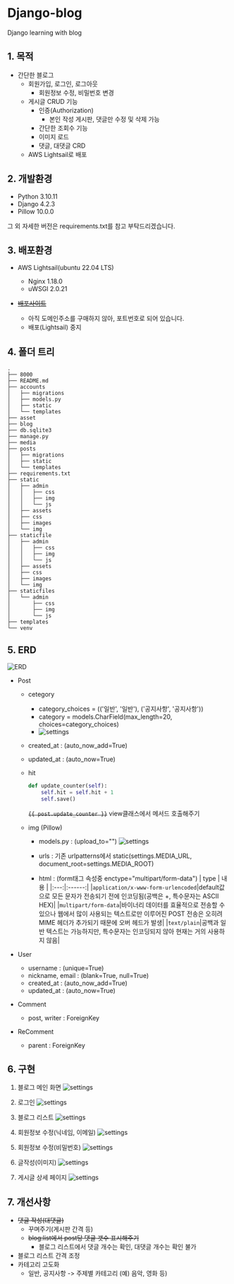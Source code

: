 # Django-blog
Django learning with blog


## 1. 목적
- 간단한 블로그
    - 회원가입, 로그인, 로그아웃
        - 회원정보 수정, 비밀번호 변경
    - 게시글 CRUD 기능
        - 인증(Authorization)
            - 본인 작성 게시판, 댓글만 수정 및 삭제 가능
        - 간단한 조회수 기능
        - 이미지 로드
        - 댓글, 대댓글 CRD
    - AWS Lightsail로 배포


## 2. 개발환경

- Python 3.10.11
- Django 4.2.3
- Pillow 10.0.0

그 외 자세한 버전은 requirements.txt를 참고 부탁드리겠습니다.


## 3. 배포환경

- AWS Lightsail(ubuntu 22.04 LTS)
    - Nginx 1.18.0
    - uWSGI 2.0.21

- ~~[배포사이트](http://3.39.109.55)~~
    - 아직 도메인주소를 구매하지 않아, 포트번호로 되어 있습니다.
    - 배포(Lightsail) 중지


## 4. 폴더 트리
```
.
├── 8000
├── README.md
├── accounts
│   ├── migrations
│   ├── models.py
│   ├── static
│   └── templates
├── asset
├── blog
├── db.sqlite3
├── manage.py
├── media
├── posts
│   ├── migrations
│   ├── static
│   └── templates
├── requirements.txt
├── static
│   ├── admin
│   │   ├── css
│   │   ├── img
│   │   └── js
│   ├── assets
│   ├── css
│   ├── images
│   └── img
├── staticfile
│   ├── admin
│   │   ├── css
│   │   ├── img
│   │   └── js
│   ├── assets
│   ├── css
│   ├── images
│   └── img
├── staticfiles
│   └── admin
│       ├── css
│       ├── img
│       └── js
├── templates
└── venv
```

## 5. ERD
![ERD](/asset/ERD.png)

- Post
    - cetegory
        - category_choices = (('일반', '일반'), ('공지사항', '공지사항'))
        - category = models.CharField(max_length=20, choices=category_choices)
        - ![settings](/asset/db-table.png)
    - created_at : (auto_now_add=True)
    - updated_at : (auto_now=True)
    - hit
        ```python
        def update_counter(self):
            self.hit = self.hit + 1
            self.save()
        ```

        ~~`{{ post.update_counter }}`~~
        view클래스에서 메서드 호출해주기

    - img (Pillow)
        - models.py : (upload_to="")
            ![settings](/asset/post_img.png)

        - urls : 기존 urlpatterns에서 static(settings.MEDIA_URL, document_root=settings.MEDIA_ROOT)
        
        - html : (form태그 속성중 enctype="multipart/form-data")
            | type | 내용 |
            |:---:|:------:|
            |`application/x-www-form-urlencoded`|default값으로 모든 문자가 전송되기 전에 인코딩됨(공백은 +, 특수문자는 ASCII HEX)|
            |`multipart/form-data`|바이너리 데이터를 효율적으로 전송할 수 있으나 웹에서 많이 사용되는 텍스트로만 이루어진 POST 전송은 오히려 MIME 헤더가 추가되기 때문에 오버 헤드가 발생|
            |`text/plain`|공백과 일반 텍스트는 가능하지만, 특수문자는 인코딩되지 않아 현재는 거의 사용하지 않음|

- User
    - username : (unique=True)
    - nickname, email : (blank=True, null=True)
    - created_at : (auto_now_add=True)
    - updated_at : (auto_now=True)

- Comment
    - post, writer : ForeignKey

- ReComment
    - parent : ForeignKey


## 6. 구현

1. 블로그 메인 화면
    ![settings](/asset/1.png)

2. 로그인
    ![settings](/asset/2.png)

3. 블로그 리스트
    ![settings](/asset/3.png)

4. 회원정보 수정(닉네임, 이메일)
    ![settings](/asset/4.png)

5. 회원정보 수정(비밀번호)
    ![settings](/asset/5.png)

6. 글작성(이미지)
    ![settings](/asset/6.png)

7. 게시글 상세 페이지
    ![settings](/asset/7.png)

## 7. 개선사항
- ~~댓글 작성(대댓글)~~
    - 꾸며주기(게시판 간격 등)
    - ~~blog:list에서 post당 댓글 갯수 표시해주기~~
        - 블로그 리스트에서 댓글 개수는 확인, 대댓글 개수는 확인 불가
- 블로그 리스트 간격 조정
- 카테고리 고도화
    - 일반, 공지사항 -> 주제별 카테고리 (예) 음악, 영화 등)
